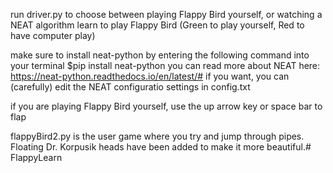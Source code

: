 run driver.py to choose between playing Flappy Bird yourself, or watching a NEAT algorithm learn to play Flappy Bird (Green to play yourself, Red to have computer play)

make sure to install neat-python by entering the following command into your terminal $pip install neat-python
you can read more about NEAT here: https://neat-python.readthedocs.io/en/latest/#
if you want, you can (carefully) edit the NEAT configuratio settings in config.txt

if you are playing Flappy Bird yourself, use the up arrow key or space bar to flap

flappyBird2.py is the user game where you try and jump through pipes. Floating Dr. Korpusik heads have been added to make it more beautiful.# FlappyLearn
